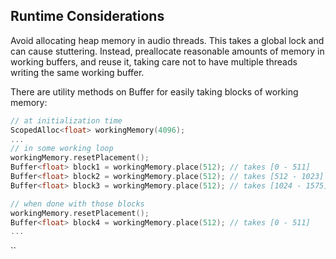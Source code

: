 
## Runtime Considerations

Avoid allocating heap memory in audio threads. This takes a global lock and can cause stuttering. Instead, preallocate
reasonable amounts of memory in working buffers, and reuse it, taking care not to have multiple threads
writing the same working buffer.

There are utility methods on Buffer for easily taking blocks of working memory:
```cpp
// at initialization time
ScopedAlloc<float> workingMemory(4096);
...
// in some working loop
workingMemory.resetPlacement();
Buffer<float> block1 = workingMemory.place(512); // takes [0 - 511]
Buffer<float> block2 = workingMemory.place(512); // takes [512 - 1023]
Buffer<float> block3 = workingMemory.place(512); // takes [1024 - 1575] etc

// when done with those blocks
workingMemory.resetPlacement();
Buffer<float> block4 = workingMemory.place(512); // takes [0 - 511]
...
```
``
